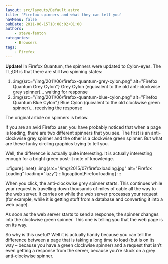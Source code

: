 ```yaml
---
layout: src/layouts/Default.astro
title: 'Firefox spinners and what they can tell you'
navMenu: false
pubDate: 2011-06-15T18:08:02+01:00
authors:
    - steve-fenton
categories:
    - Browsers
tags:
    - Firefox
---
```


**Update**! In Firefox Quantum, the spinners were updated to Cylon-eyes. The TL;DR is that there are still two spinning states:

1. :img{src="/img/2011/06/firefox-quantum-grey-cylon.png" alt="Firefox Quantum Grey Cylon"}
    Grey Cylon (equivalent to the old anti-clockwise grey spinner)… waiting for response
2. :img{src="/img/2011/06/firefox-quantum-blue-cylon.png" alt="Firefox Quantum Blue Cylon"}
    Blue Cylon (quivalent to the old clockwise green spinner)… receiving the response

The original article on spinners is below.

If you are an avid Firefox user, you have probably noticed that when a page is loading, there are two different spinners that you see. The first is an anti-clockwise grey spinner and the other is a clockwise green spinner. But what are these funky circling graphics trying to tell you.

Well, the difference is actually quite interesting. It is actually interesting enough for a bright green post-it note of knowledge.

:::figure{.inset}
:img{src="/img/2015/07/firefoxloading.jpg" alt="Firefox Loading" loading="lazy"}
::figcaption[Firefox loading]
:::

When you click, the anti-clockwise grey spinner starts. This continues while your request is travelling down thousands of miles of cable all the way to the web server. It carries on while the web server processes your request (for example, while it is getting stuff from a database and converting it into a web page).

As soon as the web server starts to send a response, the spinner changes into the clockwise green spinner. This one is telling you that the web page is on its way.

So why is this useful? Well it is actually handy because you can tell the difference between a page that is taking a long time to load (but is on its way – because you have a green clockwise spinner) and a request that isn’t even getting a response from the server, because you’re stuck on a grey anti-clockwise spinner.
